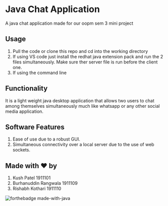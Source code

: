 # Java Chat Application

A java chat application made for our oopm sem 3 mini project

## Usage 
1. Pull the code or clone this repo and cd into the working directory
2. If using VS code just install the redhat java extension pack and run the 2 files simultaneously. Make sure ther server file is run before the client one.
3. If using the command line 

## Functionality

It is a light weight java desktop application that allows two users to chat among themselves simultaneously much like whatsapp or any other social media application.

## Software Features

1. Ease of use due to a robust GUI.
2. Simultaneous connectivity over a local server due to the use of web sockets.

## Made with :heart: by

1. Kush Patel 1911101
2. Burhanuddin Rangwala 1911109
3. Rishabh Kothari 1911110

![forthebadge made-with-java](http://ForTheBadge.com/images/badges/made-with-java.svg)
